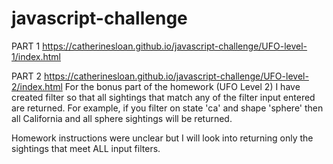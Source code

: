# javascript-challenge

PART 1
https://catherinesloan.github.io/javascript-challenge/UFO-level-1/index.html

PART 2
https://catherinesloan.github.io/javascript-challenge/UFO-level-2/index.html
For the bonus part of the homework (UFO Level 2) I have created filter so that all sightings that match any of the filter input entered are returned. 
For example, if you filter on state 'ca' and shape 'sphere' then all California and all sphere sightings will be returned.

Homework instructions were unclear but I will look into returning only the sightings that meet ALL input filters. 
